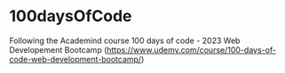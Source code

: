 # 100daysOfCode
Following the Academind course 100 days of code - 2023 Web Developement Bootcamp 
(https://www.udemy.com/course/100-days-of-code-web-development-bootcamp/)
